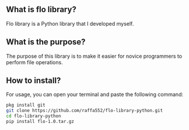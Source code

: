 ## What is flo library?  
Flo library is a Python library that I developed myself.

## What is the purpose?  
The purpose of this library is to make it easier for novice programmers to perform file operations.

## How to install?  
For usage, you can open your terminal and paste the following command:  

```bash
pkg install git
git clone https://github.com/raffa552/flo-library-python.git
cd flo-library-python
pip install flo-1.0.tar.gz
```
